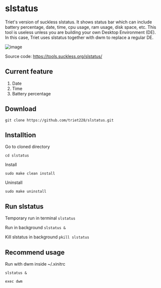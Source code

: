# slstatus
Triet's version of suckless slstatus. It shows status bar which can include battery percentage, date, time, cpu usage, ram usage, disk space, etc. This tool is useless unless you are building your own Desktop Environment (DE). In this case, Triet uses slstatus together with dwm to replace a regular DE.

![image](https://github.com/user-attachments/assets/19e9150f-b612-422a-a3ba-1e7b07697edc)

Source code: https://tools.suckless.org/slstatus/

## Current feature
1. Date
2. Time
3. Battery percentage

## Download
```
git clone https://github.com/triet228/slstatus.git
```
## Installtion
Go to cloned directory
```
cd slstatus
``` 
Install
```
sudo make clean install
```
Uninstall
```
sudo make uninstall
```

## Run slstatus
Temporary run in terminal ```slstatus```

Run in background ```slstatus &```

Kill slstatus in background ```pkill slstatus```
## Recommend usage
Run with dwm inside ~/.xinitrc
```
slstatus &

exec dwm
```




